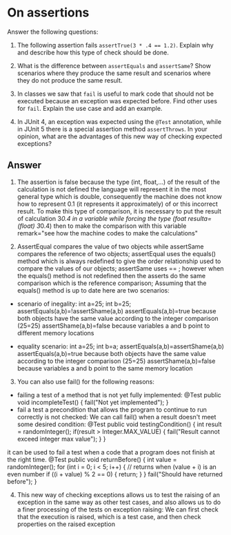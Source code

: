# On assertions

Answer the following questions:

1. The following assertion fails `assertTrue(3 * .4 == 1.2)`. Explain why and describe how this type of check should be done.

2. What is the difference between `assertEquals` and `assertSame`? Show scenarios where they produce the same result and scenarios where they do not produce the same result.

3. In classes we saw that `fail` is useful to mark code that should not be executed because an exception was expected before. Find other uses for `fail`. Explain the use case and add an example.

4. In JUnit 4, an exception was expected using the `@Test` annotation, while in JUnit 5 there is a special assertion method `assertThrows`. In your opinion, what are the advantages of this new way of checking expected exceptions?

## Answer

1. The assertion is false because the type (int, float,...) of the result of the calculation is not defined the language will represent it in the most general type which is double, consequently the machine does not know how to represent 0.1 (it represents it approximately) of or this incorrect result. To make this type of comparison, it is necessary to put the result of calculation 3*0.4 in a variable while forcing the type (foat resulta=(float) 3*0.4) then to make the comparison with this variable
	remark="see how the machine codes to make the calculations"

2. AssertEqual compares the value of two objects while assertSame compares the reference of two objects;
assertEqual uses the equals() method which is always redefined to give the order relationship used to compare the values of our objects; assertSame uses == ; however when the equals() method is not redefined then the asserts do the same comparison which is the reference comparison;
Assuming that the equals() method is up to date here are two scenarios:

- scenario of inegality:
	int a=25;
	int b=25;
	assertEquals(a,b)=!assertShame(a,b) 
	assertEquals(a,b)=true because both objects have the same value according to the integer comparison (25=25)
	assertShame(a,b)=false because variables a and b point to different memory locations

- equality scenario:
	int a=25;
	int b=a;
	assertEquals(a,b)=assertShame(a,b) 
	assertEquals(a,b)=true because both objects have the same value according to the integer comparison (25=25)
	assertShame(a,b)=false because variables a and b point to the same memory location

3. You can also use fail() for the following reasons:
- failing a test of a method that is not yet fully implemented:
	@Test
	public void incompleteTest() {
    	fail("Not yet implemented");
	}
- fail a test a precondition that allows the program to continue to run correctly is not checked:
We can call fail() when a result doesn't meet some desired condition:
	@Test
	public void testingCondition() {
	    int result = randomInteger();
	    if(result > Integer.MAX_VALUE) {
		fail("Result cannot exceed integer max value");
	    }
	}
    
it can be used to fail a test when a code that a program does not finish at the right time.
	@Test
	public void returnBefore() {
	    int value = randomInteger();
	    for (int i = 0; i < 5; i++) {
		// returns when (value + i) is an even number
		if ((i + value) % 2 == 0) {
		    return;
		}
	    }
	    fail("Should have returned before");
	}

4. This new way of checking exceptions allows us to test the raising of an exception in the same way as other test cases, and also allows us to do a finer processing of the tests on exception raising:
 We can first check that the execution is raised, which is a test case, and then check properties on the raised exception
